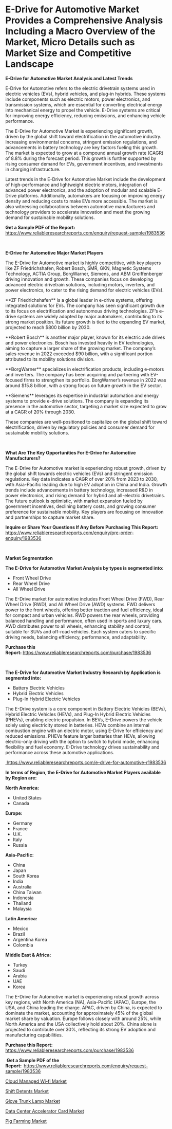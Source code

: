<p><h1>E-Drive for Automotive Market Provides a Comprehensive Analysis Including a Macro Overview of the Market, Micro Details such as Market Size and Competitive Landscape</h1></p><p><strong>E-Drive for Automotive Market Analysis and Latest Trends</strong></p>
<p><p>E-Drive for Automotive refers to the electric drivetrain systems used in electric vehicles (EVs), hybrid vehicles, and plug-in hybrids. These systems include components such as electric motors, power electronics, and transmission systems, which are essential for converting electrical energy into mechanical energy to propel the vehicle. E-Drive systems are critical for improving energy efficiency, reducing emissions, and enhancing vehicle performance.</p><p>The E-Drive for Automotive Market is experiencing significant growth, driven by the global shift toward electrification in the automotive industry. Increasing environmental concerns, stringent emission regulations, and advancements in battery technology are key factors fueling this growth. The market is expected to grow at a compound annual growth rate (CAGR) of 8.8% during the forecast period. This growth is further supported by rising consumer demand for EVs, government incentives, and investments in charging infrastructure.</p><p>Latest trends in the E-Drive for Automotive Market include the development of high-performance and lightweight electric motors, integration of advanced power electronics, and the adoption of modular and scalable E-Drive platforms. Additionally, automakers are focusing on improving energy density and reducing costs to make EVs more accessible. The market is also witnessing collaborations between automotive manufacturers and technology providers to accelerate innovation and meet the growing demand for sustainable mobility solutions.</p></p>
<p><strong>Get a Sample PDF of the Report:&nbsp;</strong> <a href="https://www.reliableresearchreports.com/enquiry/request-sample/1983536?utm_campaign=11&utm_medium=2&utm_source=Github&utm_content=ia&utm_term=24012025&utm_id=e-drive-for-automotive">https://www.reliableresearchreports.com/enquiry/request-sample/1983536</a></p>
<p>&nbsp;</p>
<p><strong>E-Drive for Automotive Major Market Players</strong></p>
<p><p>The E-Drive for Automotive market is highly competitive, with key players like ZF Friedrichshafen, Robert Bosch, SMR, GKN, Magnetic Systems Technology, ACTIA Group, BorgWarner, Siemens, and ABM Greiffenberger driving innovation and growth. These companies focus on developing advanced electric drivetrain solutions, including motors, inverters, and power electronics, to cater to the rising demand for electric vehicles (EVs).</p><p>**ZF Friedrichshafen** is a global leader in e-drive systems, offering integrated solutions for EVs. The company has seen significant growth due to its focus on electrification and autonomous driving technologies. ZF’s e-drive systems are widely adopted by major automakers, contributing to its strong market position. Its future growth is tied to the expanding EV market, projected to reach $800 billion by 2030.</p><p>**Robert Bosch** is another major player, known for its electric axle drives and power electronics. Bosch has invested heavily in EV technologies, aiming to capture a larger share of the growing market. The company’s sales revenue in 2022 exceeded $90 billion, with a significant portion attributed to its mobility solutions division.</p><p>**BorgWarner** specializes in electrification products, including e-motors and inverters. The company has been acquiring and partnering with EV-focused firms to strengthen its portfolio. BorgWarner’s revenue in 2022 was around $15.8 billion, with a strong focus on future growth in the EV sector.</p><p>**Siemens** leverages its expertise in industrial automation and energy systems to provide e-drive solutions. The company is expanding its presence in the automotive sector, targeting a market size expected to grow at a CAGR of 20% through 2030.</p><p>These companies are well-positioned to capitalize on the global shift toward electrification, driven by regulatory policies and consumer demand for sustainable mobility solutions.</p></p>
<p>&nbsp;</p>
<p><strong>What Are The Key Opportunities For E-Drive for Automotive Manufacturers?</strong></p>
<p><p>The E-Drive for Automotive market is experiencing robust growth, driven by the global shift towards electric vehicles (EVs) and stringent emission regulations. Key data indicates a CAGR of over 20% from 2023 to 2030, with Asia-Pacific leading due to high EV adoption in China and India. Growth trends include advancements in battery technology, increased R&D in power electronics, and rising demand for hybrid and all-electric drivetrains. The future outlook is optimistic, with market expansion fueled by government incentives, declining battery costs, and growing consumer preference for sustainable mobility. Key players are focusing on innovation and partnerships to capture market share.</p></p>
<p><strong>Inquire or Share Your Questions If Any Before Purchasing This Report:</strong> <a href="https://www.reliableresearchreports.com/enquiry/pre-order-enquiry/1983536?utm_campaign=11&utm_medium=2&utm_source=Github&utm_content=ia&utm_term=24012025&utm_id=e-drive-for-automotive">https://www.reliableresearchreports.com/enquiry/pre-order-enquiry/1983536</a></p>
<p>&nbsp;</p>
<p><strong>Market Segmentation</strong></p>
<p><strong>The E-Drive for Automotive Market Analysis by types is segmented into:</strong></p>
<p><ul><li>Front Wheel Drive</li><li>Rear Wheel Drive</li><li>All Wheel Drive</li></ul></p>
<p><p>The E-Drive market for automotive includes Front Wheel Drive (FWD), Rear Wheel Drive (RWD), and All Wheel Drive (AWD) systems. FWD delivers power to the front wheels, offering better traction and fuel efficiency, ideal for compact and urban vehicles. RWD powers the rear wheels, providing balanced handling and performance, often used in sports and luxury cars. AWD distributes power to all wheels, enhancing stability and control, suitable for SUVs and off-road vehicles. Each system caters to specific driving needs, balancing efficiency, performance, and adaptability.</p></p>
<p><strong>Purchase this Report:&nbsp;</strong><a href="https://www.reliableresearchreports.com/purchase/1983536?utm_campaign=11&utm_medium=2&utm_source=Github&utm_content=ia&utm_term=24012025&utm_id=e-drive-for-automotive">https://www.reliableresearchreports.com/purchase/1983536</a></p>
<p>&nbsp;</p>
<p><strong>The E-Drive for Automotive Market Industry Research by Application is segmented into:</strong></p>
<p><ul><li>Battery Electric Vehicles</li><li>Hybrid Electric Vehicles</li><li>Plug-In Hybrid Electric Vehicles</li></ul></p>
<p><p>The E-Drive system is a core component in Battery Electric Vehicles (BEVs), Hybrid Electric Vehicles (HEVs), and Plug-In Hybrid Electric Vehicles (PHEVs), enabling electric propulsion. In BEVs, E-Drive powers the vehicle solely using electricity stored in batteries. HEVs combine an internal combustion engine with an electric motor, using E-Drive for efficiency and reduced emissions. PHEVs feature larger batteries than HEVs, allowing electric-only driving with the option to switch to hybrid mode, enhancing flexibility and fuel economy. E-Drive technology drives sustainability and performance across these automotive applications.</p></p>
<p><a href="https://www.reliableresearchreports.com/e-drive-for-automotive-r1983536?utm_campaign=11&utm_medium=2&utm_source=Github&utm_content=ia&utm_term=24012025&utm_id=e-drive-for-automotive">&nbsp;https://www.reliableresearchreports.com/e-drive-for-automotive-r1983536</a></p>
<p><strong>In terms of Region, the E-Drive for Automotive Market Players available by Region are:</strong></p>
<p>
    <p> <strong> North America: </strong>
        <ul>
            <li>United States</li>
            <li>Canada</li>
        </ul>
        </p> 
    <p> <strong> Europe: </strong>
        <ul>
            <li>Germany</li>
            <li>France</li>
            <li>U.K.</li>
            <li>Italy</li>
            <li>Russia</li>
        </ul>
        </p> 
    <p> <strong> Asia-Pacific: </strong>
        <ul>
            <li>China</li>
            <li>Japan</li>
            <li>South Korea</li>
            <li>India</li>
            <li>Australia</li>
            <li>China Taiwan</li>
            <li>Indonesia</li>
            <li>Thailand</li>
            <li>Malaysia</li>
        </ul>
        </p> 
    <p> <strong> Latin America: </strong>
        <ul>
            <li>Mexico</li>
            <li>Brazil</li>
            <li>Argentina Korea</li>
            <li>Colombia</li>
        </ul>
        </p> 
    <p> <strong> Middle East & Africa: </strong>
        <ul>
            <li>Turkey</li>
            <li>Saudi</li>
            <li>Arabia</li>
            <li>UAE</li>
            <li>Korea</li>
        </ul>
    </p>
    </p>
<p><p>The E-Drive for Automotive market is experiencing robust growth across key regions, with North America (NA), Asia-Pacific (APAC), Europe, the USA, and China leading the charge. APAC, driven by China, is expected to dominate the market, accounting for approximately 45% of the global market share by valuation. Europe follows closely with around 25%, while North America and the USA collectively hold about 20%. China alone is projected to contribute over 30%, reflecting its strong EV adoption and manufacturing capabilities.</p></p>
<p><strong>Purchase this Report: </strong><a href="https://www.reliableresearchreports.com/purchase/1983536?utm_campaign=11&utm_medium=2&utm_source=Github&utm_content=ia&utm_term=24012025&utm_id=e-drive-for-automotive">https://www.reliableresearchreports.com/purchase/1983536</a></p>
<p>&nbsp;<strong>Get a Sample PDF of the Report:&nbsp;&nbsp;</strong><a href="https://www.reliableresearchreports.com/enquiry/request-sample/1983536?utm_campaign=11&utm_medium=2&utm_source=Github&utm_content=ia&utm_term=24012025&utm_id=e-drive-for-automotive">https://www.reliableresearchreports.com/enquiry/request-sample/1983536</a></p>
<p><strong></strong></p>
<p><p><a href="https://www.linkedin.com/pulse/cloud-managed-wi-fi-market-analysis-report-2025-2032-w883c?utm_campaign=11&utm_medium=2&utm_source=Github&utm_content=ia&utm_term=24012025&utm_id=e-drive-for-automotive">Cloud Managed Wi-fi Market</a></p><p><a href="https://github.com/stillsfloria19981/Market-Research-Report-List-1/blob/main/shift-detents-market.md?utm_campaign=11&utm_medium=2&utm_source=Github&utm_content=ia&utm_term=24012025&utm_id=e-drive-for-automotive">Shift Detents Market</a></p><p><a href="https://github.com/gukenneth26571/Market-Research-Report-List-1/blob/main/glove-trunk-lamp-market.md?utm_campaign=11&utm_medium=2&utm_source=Github&utm_content=ia&utm_term=24012025&utm_id=e-drive-for-automotive">Glove Trunk Lamp Market</a></p><p><a href="https://www.linkedin.com/pulse/data-center-accelerator-card-market-analysis-report-40v8c?utm_campaign=11&utm_medium=2&utm_source=Github&utm_content=ia&utm_term=24012025&utm_id=e-drive-for-automotive">Data Center Accelerator Card Market</a></p><p><a href="https://www.linkedin.com/pulse/pig-farming-market-size-growing-cagr-128-detailed-insights-79woc?utm_campaign=11&utm_medium=2&utm_source=Github&utm_content=ia&utm_term=24012025&utm_id=e-drive-for-automotive">Pig Farming Market</a></p></p>